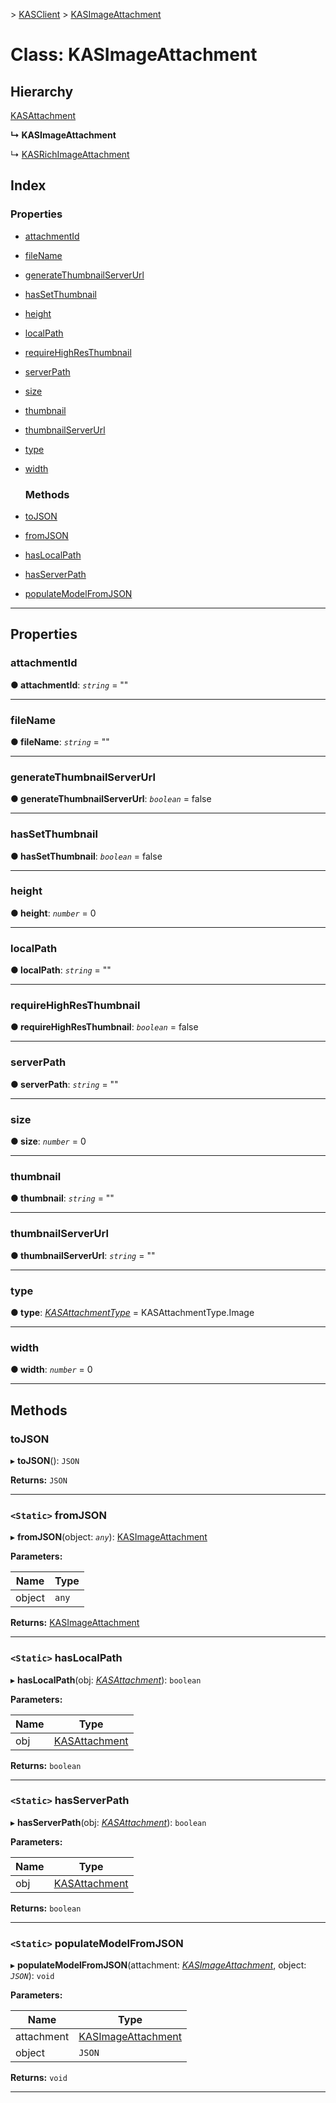 [](../README.md) > [KASClient](../modules/kasclient.md) > [KASImageAttachment](../classes/kasclient.kasimageattachment.md)

# Class: KASImageAttachment

## Hierarchy

 [KASAttachment](kasclient.kasattachment.md)

**↳ KASImageAttachment**

↳  [KASRichImageAttachment](kasclient.kasrichimageattachment.md)

## Index

### Properties

* [attachmentId](kasclient.kasimageattachment.md#attachmentid)
* [fileName](kasclient.kasimageattachment.md#filename)
* [generateThumbnailServerUrl](kasclient.kasimageattachment.md#generatethumbnailserverurl)
* [hasSetThumbnail](kasclient.kasimageattachment.md#hassetthumbnail)
* [height](kasclient.kasimageattachment.md#height)
* [localPath](kasclient.kasimageattachment.md#localpath)
* [requireHighResThumbnail](kasclient.kasimageattachment.md#requirehighresthumbnail)
* [serverPath](kasclient.kasimageattachment.md#serverpath)
* [size](kasclient.kasimageattachment.md#size)
* [thumbnail](kasclient.kasimageattachment.md#thumbnail)
* [thumbnailServerUrl](kasclient.kasimageattachment.md#thumbnailserverurl)
* [type](kasclient.kasimageattachment.md#type)
* [width](kasclient.kasimageattachment.md#width)
  ### Methods

* [toJSON](kasclient.kasimageattachment.md#tojson)
* [fromJSON](kasclient.kasimageattachment.md#fromjson)
* [hasLocalPath](kasclient.kasimageattachment.md#haslocalpath)
* [hasServerPath](kasclient.kasimageattachment.md#hasserverpath)
* [populateModelFromJSON](kasclient.kasimageattachment.md#populatemodelfromjson)

---

## Properties

<a id="attachmentid"></a>

###  attachmentId

**● attachmentId**: *`string`* = ""

___
<a id="filename"></a>

###  fileName

**● fileName**: *`string`* = ""

___
<a id="generatethumbnailserverurl"></a>

###  generateThumbnailServerUrl

**● generateThumbnailServerUrl**: *`boolean`* = false

___
<a id="hassetthumbnail"></a>

###  hasSetThumbnail

**● hasSetThumbnail**: *`boolean`* = false

___
<a id="height"></a>

###  height

**● height**: *`number`* = 0

___
<a id="localpath"></a>

###  localPath

**● localPath**: *`string`* = ""

___
<a id="requirehighresthumbnail"></a>

###  requireHighResThumbnail

**● requireHighResThumbnail**: *`boolean`* = false

___
<a id="serverpath"></a>

###  serverPath

**● serverPath**: *`string`* = ""

___
<a id="size"></a>

###  size

**● size**: *`number`* = 0

___
<a id="thumbnail"></a>

###  thumbnail

**● thumbnail**: *`string`* = ""

___
<a id="thumbnailserverurl"></a>

###  thumbnailServerUrl

**● thumbnailServerUrl**: *`string`* = ""

___
<a id="type"></a>

###  type

**● type**: *[KASAttachmentType](../enums/kasclient.kasattachmenttype.md)* =  KASAttachmentType.Image

___
<a id="width"></a>

###  width

**● width**: *`number`* = 0

___

## Methods

<a id="tojson"></a>

###  toJSON

▸ **toJSON**(): `JSON`

**Returns:** `JSON`

___
<a id="fromjson"></a>

### `<Static>` fromJSON

▸ **fromJSON**(object: *`any`*): [KASImageAttachment](kasclient.kasimageattachment.md)

**Parameters:**

| Name | Type |
| ------ | ------ |
| object | `any` |

**Returns:** [KASImageAttachment](kasclient.kasimageattachment.md)

___
<a id="haslocalpath"></a>

### `<Static>` hasLocalPath

▸ **hasLocalPath**(obj: *[KASAttachment](kasclient.kasattachment.md)*): `boolean`

**Parameters:**

| Name | Type |
| ------ | ------ |
| obj | [KASAttachment](kasclient.kasattachment.md) |

**Returns:** `boolean`

___
<a id="hasserverpath"></a>

### `<Static>` hasServerPath

▸ **hasServerPath**(obj: *[KASAttachment](kasclient.kasattachment.md)*): `boolean`

**Parameters:**

| Name | Type |
| ------ | ------ |
| obj | [KASAttachment](kasclient.kasattachment.md) |

**Returns:** `boolean`

___
<a id="populatemodelfromjson"></a>

### `<Static>` populateModelFromJSON

▸ **populateModelFromJSON**(attachment: *[KASImageAttachment](kasclient.kasimageattachment.md)*, object: *`JSON`*): `void`

**Parameters:**

| Name | Type |
| ------ | ------ |
| attachment | [KASImageAttachment](kasclient.kasimageattachment.md) |
| object | `JSON` |

**Returns:** `void`

___

